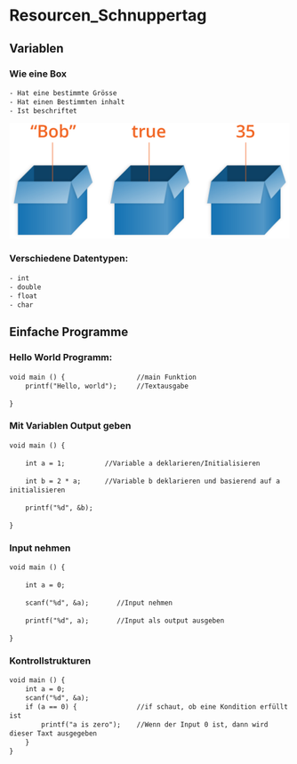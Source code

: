 # Resourcen_Schnuppertag

## Variablen

### Wie eine Box
    - Hat eine bestimmte Grösse
    - Hat einen Bestimmten inhalt
    - Ist beschriftet

![alt text](boxes.png)

### Verschiedene Datentypen:
    - int
    - double
    - float
    - char


## Einfache Programme

### Hello World Programm:
```
void main () {                  //main Funktion
    printf("Hello, world");     //Textausgabe

}
```

### Mit Variablen Output geben

```
void main () {  

    int a = 1;          //Variable a deklarieren/Initialisieren
    
    int b = 2 * a;      //Variable b deklarieren und basierend auf a initialisieren
    
    printf("%d", &b);
    
}
```

### Input nehmen

```
void main () {

    int a = 0;
    
    scanf("%d", &a);       //Input nehmen
    
    printf("%d", a);       //Input als output ausgeben
    
}
```

### Kontrollstrukturen

```
void main () {
    int a = 0;
    scanf("%d", &a);
    if (a == 0) {               //if schaut, ob eine Kondition erfüllt ist
        printf("a is zero");    //Wenn der Input 0 ist, dann wird dieser Taxt ausgegeben
    }
}
```
